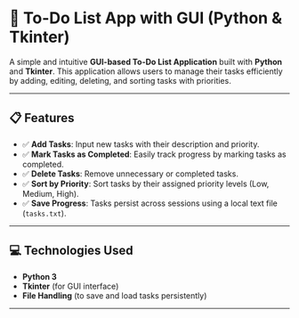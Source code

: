 # 🚀 **To-Do List App with GUI (Python & Tkinter)**

A simple and intuitive **GUI-based To-Do List Application** built with **Python** and **Tkinter**. This application allows users to manage their tasks efficiently by adding, editing, deleting, and sorting tasks with priorities.

---

## 📋 **Features**

- ✅ **Add Tasks**: Input new tasks with their description and priority.
- ✅ **Mark Tasks as Completed**: Easily track progress by marking tasks as completed.
- ✅ **Delete Tasks**: Remove unnecessary or completed tasks.
- ✅ **Sort by Priority**: Sort tasks by their assigned priority levels (Low, Medium, High).
- ✅ **Save Progress**: Tasks persist across sessions using a local text file (`tasks.txt`).

---

## 💻 **Technologies Used**

- **Python 3**
- **Tkinter** (for GUI interface)
- **File Handling** (to save and load tasks persistently)

---
